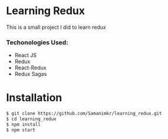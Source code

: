 # Learning Redux
This is a small project I did to learn redux

### Techonologies Used:
- React JS
- Redux
- React-Redux
- Redux Sagas

# Installation
```sh
$ git clone https://github.com/Samanimkr/learning_redux.git
$ cd learning_redux
$ npm install
$ npm start
```
